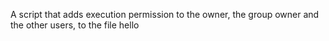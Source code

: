 A script that adds execution permission to the owner, the group owner and the other users, to the file hello
